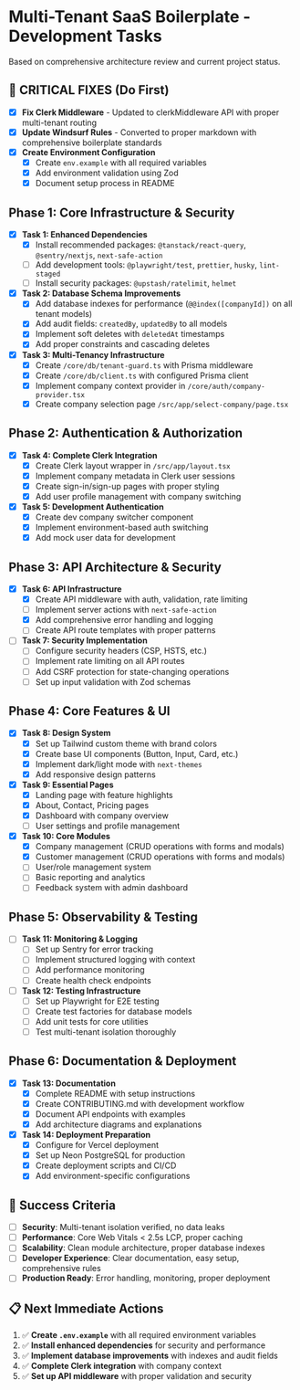 # Multi-Tenant SaaS Boilerplate - Development Tasks

Based on comprehensive architecture review and current project status.

## 🚨 CRITICAL FIXES (Do First)

- [x] **Fix Clerk Middleware** - Updated to clerkMiddleware API with proper multi-tenant routing
- [x] **Update Windsurf Rules** - Converted to proper markdown with comprehensive boilerplate standards
- [x] **Create Environment Configuration**
  - [x] Create `env.example` with all required variables
  - [x] Add environment validation using Zod
  - [x] Document setup process in README

## Phase 1: Core Infrastructure & Security

- [x] **Task 1: Enhanced Dependencies**
  - [x] Install recommended packages: `@tanstack/react-query`, `@sentry/nextjs`, `next-safe-action`
  - [ ] Add development tools: `@playwright/test`, `prettier`, `husky`, `lint-staged`
  - [ ] Install security packages: `@upstash/ratelimit`, `helmet`

- [x] **Task 2: Database Schema Improvements**
  - [x] Add database indexes for performance (`@@index([companyId])` on all tenant models)
  - [x] Add audit fields: `createdBy`, `updatedBy` to all models
  - [x] Implement soft deletes with `deletedAt` timestamps
  - [x] Add proper constraints and cascading deletes

- [x] **Task 3: Multi-Tenancy Infrastructure**
  - [x] Create `/core/db/tenant-guard.ts` with Prisma middleware
  - [x] Create `/core/db/client.ts` with configured Prisma client
  - [x] Implement company context provider in `/core/auth/company-provider.tsx`
  - [x] Create company selection page `/src/app/select-company/page.tsx`

## Phase 2: Authentication & Authorization

- [x] **Task 4: Complete Clerk Integration**
  - [x] Create Clerk layout wrapper in `/src/app/layout.tsx`
  - [x] Implement company metadata in Clerk user sessions
  - [x] Create sign-in/sign-up pages with proper styling
  - [x] Add user profile management with company switching

- [x] **Task 5: Development Authentication**
  - [x] Create dev company switcher component
  - [x] Implement environment-based auth switching
  - [x] Add mock user data for development

## Phase 3: API Architecture & Security

- [x] **Task 6: API Infrastructure**
  - [x] Create API middleware with auth, validation, rate limiting
  - [ ] Implement server actions with `next-safe-action`
  - [x] Add comprehensive error handling and logging
  - [ ] Create API route templates with proper patterns

- [ ] **Task 7: Security Implementation**
  - [ ] Configure security headers (CSP, HSTS, etc.)
  - [ ] Implement rate limiting on all API routes
  - [ ] Add CSRF protection for state-changing operations
  - [ ] Set up input validation with Zod schemas

## Phase 4: Core Features & UI

- [x] **Task 8: Design System**
  - [x] Set up Tailwind custom theme with brand colors
  - [x] Create base UI components (Button, Input, Card, etc.)
  - [x] Implement dark/light mode with `next-themes`
  - [x] Add responsive design patterns

- [x] **Task 9: Essential Pages**
  - [x] Landing page with feature highlights
  - [x] About, Contact, Pricing pages
  - [x] Dashboard with company overview
  - [ ] User settings and profile management

- [x] **Task 10: Core Modules**
  - [x] Company management (CRUD operations with forms and modals)
  - [x] Customer management (CRUD operations with forms and modals)
  - [ ] User/role management system
  - [ ] Basic reporting and analytics
  - [ ] Feedback system with admin dashboard

## Phase 5: Observability & Testing

- [ ] **Task 11: Monitoring & Logging**
  - [ ] Set up Sentry for error tracking
  - [ ] Implement structured logging with context
  - [ ] Add performance monitoring
  - [ ] Create health check endpoints

- [ ] **Task 12: Testing Infrastructure**
  - [ ] Set up Playwright for E2E testing
  - [ ] Create test factories for database models
  - [ ] Add unit tests for core utilities
  - [ ] Test multi-tenant isolation thoroughly

## Phase 6: Documentation & Deployment

- [x] **Task 13: Documentation**
  - [x] Complete README with setup instructions
  - [x] Create CONTRIBUTING.md with development workflow
  - [x] Document API endpoints with examples
  - [x] Add architecture diagrams and explanations

- [x] **Task 14: Deployment Preparation**
  - [x] Configure for Vercel deployment
  - [x] Set up Neon PostgreSQL for production
  - [x] Create deployment scripts and CI/CD
  - [x] Add environment-specific configurations

## 🎯 Success Criteria

- [ ] **Security**: Multi-tenant isolation verified, no data leaks
- [ ] **Performance**: Core Web Vitals < 2.5s LCP, proper caching
- [ ] **Scalability**: Clean module architecture, proper database indexes
- [ ] **Developer Experience**: Clear documentation, easy setup, comprehensive rules
- [ ] **Production Ready**: Error handling, monitoring, proper deployment

## 📋 Next Immediate Actions

1. ✅ **Create `.env.example`** with all required environment variables
2. ✅ **Install enhanced dependencies** for security and performance
3. ✅ **Implement database improvements** with indexes and audit fields
4. ✅ **Complete Clerk integration** with company context
5. ✅ **Set up API middleware** with proper validation and security
